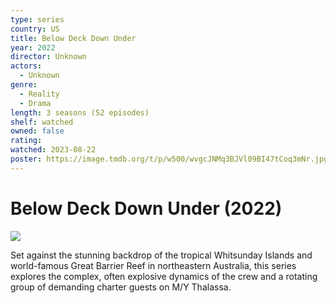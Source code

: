 ```yaml
---
type: series
country: US
title: Below Deck Down Under
year: 2022
director: Unknown
actors:
  - Unknown
genre:
  - Reality
  - Drama
length: 3 seasons (52 episodes)
shelf: watched
owned: false
rating:
watched: 2023-08-22
poster: https://image.tmdb.org/t/p/w500/wvgcJNMq3BJVl09BI47tCoq3mNr.jpg
---
```


# Below Deck Down Under (2022)

![](https://image.tmdb.org/t/p/w500/wvgcJNMq3BJVl09BI47tCoq3mNr.jpg)

Set against the stunning backdrop of the tropical Whitsunday Islands and world-famous Great Barrier Reef in northeastern Australia, this series explores the complex, often explosive dynamics of the crew and a rotating group of demanding charter guests on M/Y Thalassa.